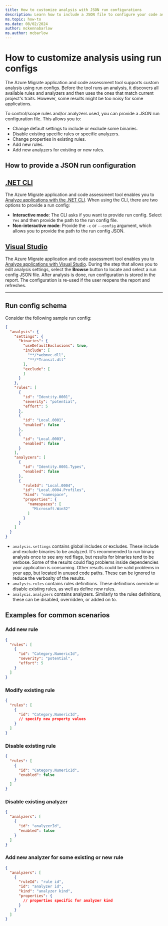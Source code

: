 ```yaml
---
title: How to customize analysis with JSON run configurations
description: Learn how to include a JSON file to configure your code assessment
ms.topic: how-to
ms.date: 08/02/2024
author: mckennabarlow
ms.author: mcbarlow
---
```

# How to customize analysis using run configs

The Azure Migrate application and code assessment tool supports custom analysis using run configs. Before the tool runs an analysis, it discovers all available rules and analyzers and then uses the ones that match current project's traits. However, some results might be too noisy for some applications.

To control/scope rules and/or analyzers used, you can provide a JSON run configuration file. This allows you to:

- Change default settings to include or exclude some binaries.
- Disable existing specific rules or specific analyzers.
- Change properties in existing rules.
- Add new rules.
- Add new analyzers for existing or new rules.

## How to provide a JSON run configuration

## [.NET CLI](#tab/cli)

The Azure Migrate application and code assessment tool enables you to [Analyze applications with the .NET CLI](dotnet-cli.md). When using the CLI, there are two options to provide a run config:

- **Interactive mode**: The CLI asks if you want to provide run config. Select `Yes` and then provide the path to the run config file.
- **Non-interactive mode**: Provide the `-c` or `--config` argument, which allows you to provide the path to the run config JSON.

## [Visual Studio](#tab/visual-studio)

The Azure Migrate application and code assessment tool enables you to [Analyze applications with Visual Studio](visual-studio.md). During the step that allows you to edit analysis settings, select the **Browse** button to locate and select a run config JSON file. After analysis is done, run configuration is stored in the report. The configuration is re-used if the user reopens the report and refreshes.

---

## Run config schema

Consider the following sample run config:

```json
{
  "analysis": {
    "settings": {
      "binaries": {
        "useDefaultExclusions": true,
        "include": [
          "**/*webmvc.dll",
          "**/*Transit.dll"
        ],
        "exclude": [
        ]
      }
    },
    "rules": [
      {
        "id": "Identity.0001",
        "severity": "potential",
        "effort": 5
      },
      {
        "id": "Local.0001",
        "enabled": false
      },
      {
        "id": "Local.0003",
        "enabled": false
      }
    ],
    "analyzers": [
      {
        "id": "Identity.0001.Types",
        "enabled": false
      },
      {
        "ruleId": "Local.0004",
        "id": "Local.0004.Profiles",
        "kind": "namespace",
        "properties": {
          "namespaces": [
            "Microsoft.Win32"
          ]
        }
      }
    ]
  }
}
```

- `analysis.settings` contains global includes or excludes. These include and exclude binaries to be analyzed. It's recommended to run binary analysis once to see any red flags, but results for binaries tend to be verbose. Some of the results could flag problems inside dependencies your application is consuming. Other results could be valid problems in your app, but located in unused code paths. These can be ignored to reduce the verbosity of the results.
- `analysis.rules` contains rules definitions. These definitions override or disable existing rules, as well as define new rules.
- `analysis.analyzers` contains analyzers. Similarly to the rules definitions, these can be disabled, overridden, or added on to.

## Examples for common scenarios

### Add new rule

```json
{
  "rules": [
    {
      "id": "Category.NumericId",
      "severity": "potential",
      "effort": 5
    }
  ]
}
```

### Modify existing rule

```json
{
  "rules": [
    {
      "id": "Category.NumericId",
      // specify new property values
    }
  ]
}
```

### Disable existing rule

```json
{
  "rules": [
    {
      "id": "Category.NumericId",
      "enabled": false
    }
  ]
}
```

### Disable existing analyzer

```json
{
  "analyzers": [
    {
      "id": "analyzerId",
      "enabled": false
    }
  ]
}
```

### Add new analyzer for some existing or new rule

```json
{
  "analyzers": [
    {
      "ruleId": "rule id",
      "id": "analyzer id",
      "kind": "analyzer kind",
      "properties": {
        // properties specific for analyzer kind
      }
    }
  ]
}
```
